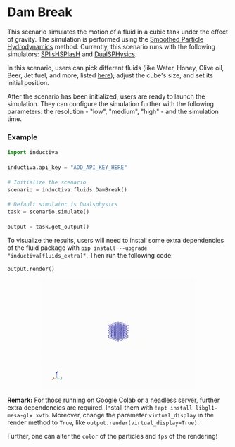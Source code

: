 # Dam Break

This scenario simulates the motion of a fluid in a cubic tank under the effect of gravity.
The simulation is performed using the [Smoothed Particle Hydrodynamics](https://en.wikipedia.org/wiki/Smoothed-particle_hydrodynamics)
method. Currently, this scenario runs with the following simulators: [SPlisHSPlasH](https://github.com/inductiva/inductiva/blob/main/inductiva/simulators/splishsplash.py) and [DualSPHysics](https://github.com/inductiva/inductiva/blob/main/inductiva/simulators/dualsphysics.py).

In this scenario, users can pick different fluids (like Water, Honey, Olive oil, Beer, Jet fuel, and more, listed [here](https://github.com/inductiva/inductiva/blob/main/inductiva/fluids/fluid_types.py)), adjust the cube's size, and set its initial position.

After the scenario has been initialized, users are ready to launch the simulation. They can configure the simulation further with the following parameters: the resolution - "low", "medium", "high" - and the simulation time.

### Example

```python
import inductiva

inductiva.api_key = "ADD_API_KEY_HERE"

# Initialize the scenario
scenario = inductiva.fluids.DamBreak()

# Default simulator is Dualsphysics
task = scenario.simulate()

output = task.get_output()
```

To visualize the results, users will need to install some extra dependencies of the fluid package with `pip install --upgrade "inductiva[fluids_extra]"`. 
Then run the following code:

```python
output.render()
```

<p align="center">
  <img src="https://github.com/inductiva/inductiva/blob/f52d0a733276996e02fdde942a4974c0a75d5038/resources/media/dam_break.gif" alt="Centered Image" width="350" height="250">

**Remark:** For those running on Google Colab or a headless server, further extra dependencies are required. Install them with `!apt install libgl1-mesa-glx xvfb`. Moreover, change the parameter `virtual_display` in the render method to `True`, like `output.render(virtual_display=True)`.

Further, one can alter the `color` of the particles and `fps` of the rendering!
